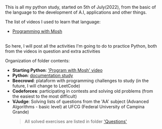 This is all my python study, started on 5th of July(2022), from the basic of the language to the development of A.I, applications and other things.

The list of videos I used to learn that language:

- [Programming with Mosh](https://www.youtube.com/watch?v=_uQrJ0TkZlc)

<br>
So here, I will post all the activities I'm going to do to practice Python, both from the videos in question and extra activities

Organization of folder contents:

- **Starting Python**: ['Program with Mosh' video](https://www.youtube.com/watch?v=_uQrJ0TkZlc)
- **Python**: [documentation study](https://docs.python.org/3/)
- **Beecrowd**: plataform with programming challenges to study (in the future, I will change to LeetCode)
- **Codeforces**: participating in contests and solving old problems (from the easiest to the most difficult)
- **VJudge**: Solving lists of questions from the 'AA' subject (Advanced Algorithms - basic level) at UFCG (Federal University of Campina Grande)
  > All solved exercises are listed in folder ['Questions'](Questions)
